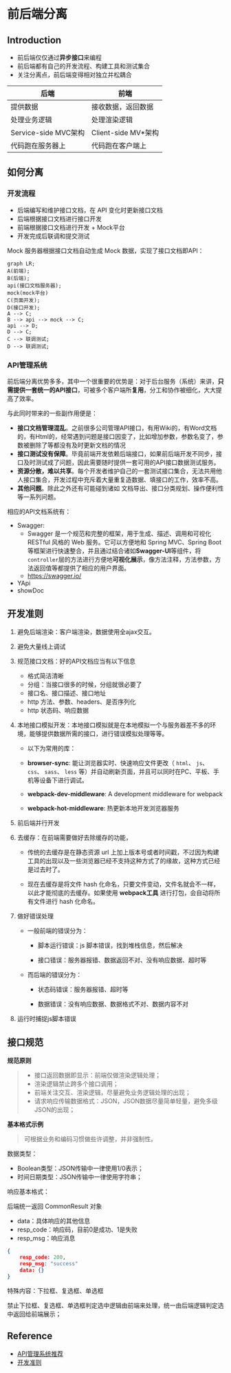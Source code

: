 # 前后端分离

## Introduction

- 前后端仅仅通过**异步接口**来编程
- 前后端都有自己的开发流程、构建工具和测试集合
- 关注分离点，前后端变得相对独立并松耦合

| **后端**             | **前端**            |
| -------------------- | ------------------- |
| 提供数据             | 接收数据，返回数据  |
| 处理业务逻辑         | 处理渲染逻辑        |
| Service-side MVC架构 | Client-side MV*架构 |
| 代码跑在服务器上     | 代码跑在客户端上    |

## 如何分离

### 开发流程

- 后端编写和维护接口文档，在 API 变化时更新接口文档
- 后端根据接口文档进行接口开发
- 前端根据接口文档进行开发 + Mock平台
- 开发完成后联调和提交测试

Mock 服务器根据接口文档自动生成 Mock 数据，实现了接口文档即API：

```mermaid
graph LR;
A(前端);
B(后端);
api(接口文档服务器);
mock(mock平台)
C(页面开发);
D(接口开发);
A --> C;
B --> api --> mock --> C;
api --> D;
D --> C;
C --> 联调测试;
D --> 联调测试;
```

### API管理系统

前后端分离优势多多，其中一个很重要的优势是：对于后台服务（系统）来讲，**只需提供一套统一的API接口**，可被多个客户端所**复用**，分工和协作被细化，大大提高了效率。

与此同时带来的一些副作用便是：

- **接口文档管理混乱**。之前很多公司管理API接口，有用Wiki的，有Word文档的，有Html的，经常遇到问题是接口因变了，比如增加参数，参数名变了，参数被删除了等都没有及时更新文档的情况
- **接口测试没有保障**。毕竟前端开发依赖后端接口，如果前后端开发不同步，接口及时测试成了问题，因此需要随时提供一套可用的API接口数据测试服务。
- **资源分散，难以共享**。每个开发者维护自己的一套测试接口集合，无法共用他人接口集合，开发过程中充斥着大量重复造数据、填接口的工作，效率不高。
- **其他问题**。除此之外还有可能碰到诸如 文档导出、接口分类规划、操作便利性等一系列问题。

相应的API文档系统有：

- Swagger:
  - Swagger 是一个规范和完整的框架，用于生成、描述、调用和可视化 RESTful 风格的 Web 服务。它可以方便地和 Spring MVC、Spring Boot等框架进行快速整合，并且通过结合诸如**Swagger-UI**等组件，将 `controller`层的方法进行方便地**可视化展示**，像方法注释，方法参数，方法返回值等都提供了相应的用户界面。
  - https://swagger.io/
- YApi
- showDoc

## 开发准则

1. 避免后端渲染：客户端渲染，数据使用全ajax交互。

2. 避免大量线上调试

3. 规范接口文档：好的API文档应当有以下信息

   - 格式简洁清晰
   - 分组：当接口很多的时候，分组就很必要了
   - 接口名、接口描述、接口地址
   - http 方法、参数、headers、是否序列化
   - http 状态码、响应数据

4. 本地接口模拟开发：本地接口模拟就是在本地模拟一个与服务器差不多的环境，能够提供数据所需的接口，进行错误模拟处理等等。

   - 以下为常用的库：

   - **browser-sync**: 能让浏览器实时、快速响应文件更改（ `html`、 `js`、 `css`、 `sass`、 `less` 等）并自动刷新页面，并且可以同时在PC、平板、手机等设备下进行调试。
   - **webpack-dev-middleware**: A development middleware for webpack
   - **webpack-hot-middleware**: 热更新本地开发浏览器服务

5. 前后端并行开发

6. 去缓存：在前端需要做好去除缓存的功能，

   - 传统的去缓存是在静态资源 url 上加上版本号或者时间戳，不过因为构建工具的出现以及一些浏览器已经不支持这种方式了的缘故，这种方式已经是过去时了。

   - 现在去缓存是将文件 hash 化命名，只要文件变动，文件名就会不一样，以此才能彻底的去缓存。如果使用 **webpack工具** 进行打包，会自动将所有文件进行 hash 化命名。

7. 做好错误处理

   - 一般前端的错误分为：

     - 脚本运行错误：js 脚本错误，找到堆栈信息，然后解决

     - 接口错误：服务器报错、数据返回不对、没有响应数据、超时等

   - 而后端的错误分为：

     - 状态码错误：服务器报错、超时等

     - 数据错误：没有响应数据、数据格式不对、数据内容不对

8. 运行时捕捉js脚本错误

## 接口规范

**规范原则**

> - 接口返回数据即显示：前端仅做渲染逻辑处理；
> - 渲染逻辑禁止跨多个接口调用；
> - 前端关注交互、渲染逻辑，尽量避免业务逻辑处理的出现；
> - 请求响应传输数据格式：JSON，JSON数据尽量简单轻量，避免多级JSON的出现；

**基本格式示例**

> 可根据业务和编码习惯做些许调整，并非强制性。

数据类型：

- Boolean类型：JSON传输中一律使用1/0表示；
- 时间日期类型：JSON传输中一律使用字符串；

响应基本格式：

后端统一返回 CommonResult 对象

* data：具体响应的其他信息
* resp_code：响应码，目前0是成功、1是失败
* resp_msg：响应消息

```json
{
  	resp_code: 200,
  	resp_msg: "success"
  	data: {}
}
```

特殊内容：下拉框、复选框、单选框

禁止下拉框、复选框、单选框判定选中逻辑由前端来处理，统一由后端逻辑判定选中返回给前端展示；

## Reference

- [API管理系统推荐](https://mp.weixin.qq.com/s?__biz=MzU4ODI1MjA3NQ==&mid=2247484489&idx=1&sn=8d59a12d27de5c50776d1a9967890a7e&chksm=fdded28dcaa95b9b1798009f7b9df7f0381573ad52d7903361687796ca4a7b071024e0085e1e&scene=21#wechat_redirect)
- [开发准则](https://mp.weixin.qq.com/s/niYHlrCDIkA1NqPVI_VJ8w)